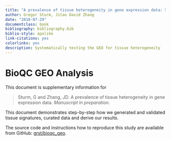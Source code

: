 ```yaml
---
title: "A prevalence of tissue heterogeneity in gene expression data: Supplementary Information"
author: Gregor Sturm, Jitao David Zhang
date: "2018-07-29"
documentclass: book
bibliography: bibliography.bib
biblio-style: apalike
link-citations: yes
colorlinks: yes
description: Systematically testing the GEO for tissue heterogeneity
---
```


# BioQC GEO Analysis

This document is supplementary information for

> Sturm, G and Zhang, JD. A prevalence of tissue heterogeneity in gene
> expression data. *Manuscript in preparation*.

This document demonstrates step-by-step how we generated and validated
tissue signatures, curated data and derive our results.

The source code and instructions how to reproduce this study
are available from GitHub: [grst/bioqc_geo](https://github.com/grst/bioqc_geo).
